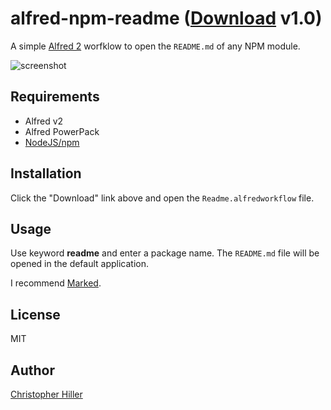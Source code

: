 # alfred-npm-readme ([Download](https://raw.github.com/boneskull/alfred-npm-readme/master/Readme.alfredworkflow) v1.0)

A simple [Alfred 2](http://www.alfredapp.com/) worfklow to open the `README.md` of any NPM module.

![screenshot](http://goo.gl/6y1vpL)

## Requirements

- Alfred v2
- Alfred PowerPack
- [NodeJS/npm](http://nodejs.org)

## Installation

Click the "Download" link above and open the `Readme.alfredworkflow` file.

## Usage

Use keyword **readme** and enter a package name.  The `README.md` file will be opened in the default application.  

I recommend [Marked](http://marked2app.com/).

## License

MIT

## Author
 
[Christopher Hiller](http://boneskull.github.io)


